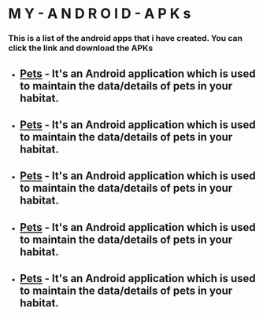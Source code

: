 # M Y - A N D R O I D - A P K s
### This is a list of the android apps that i have created. You can click the link and download the APKs

   - ## [Pets](https://github.com/NEELAKANTAGOUDAPATIL/Pets/blob/master/Pets.apk?raw=true) - It's an Android application which is used to maintain the data/details of pets in your habitat.
   
   - ## [Pets](https://github.com/NEELAKANTAGOUDAPATIL/Pets/blob/master/Pets.apk?raw=true) - It's an Android application which is used to maintain the data/details of pets in your habitat.
   
   - ## [Pets](https://github.com/NEELAKANTAGOUDAPATIL/Pets/blob/master/Pets.apk?raw=true) - It's an Android application which is used to maintain the data/details of pets in your habitat.
   
   - ## [Pets](https://github.com/NEELAKANTAGOUDAPATIL/Pets/blob/master/Pets.apk?raw=true) - It's an Android application which is used to maintain the data/details of pets in your habitat.
   
   - ## [Pets](https://github.com/NEELAKANTAGOUDAPATIL/Pets/blob/master/Pets.apk?raw=true) - It's an Android application which is used to maintain the data/details of pets in your habitat.
